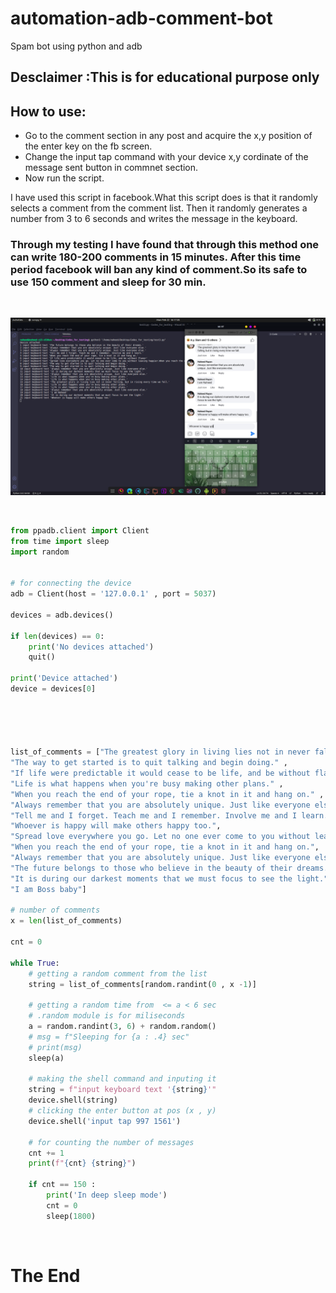 # automation-adb-comment-bot
Spam bot using python and adb

## Desclaimer :This is for educational purpose only


## How to use:

- Go to the comment section in any post and acquire the x,y position of the enter key on the fb screen.
- Change the input tap command with your device x,y cordinate of the message sent button in commnet section.
- Now run the script.


I have used this script in facebook.What this script does is that it randomly selects a comment from the comment list. Then it randomly generates a number from
3 to 6 seconds and writes the message in the keyboard.
### Through my testing I have found that through this method one can write 180-200 comments in 15 minutes. After this time period facebook will ban any kind of comment.So its safe to use 150 comment and sleep for 30 min.

<br>

![](image01.png)

<br>

```python
from ppadb.client import Client 
from time import sleep
import random


# for connecting the device
adb = Client(host = '127.0.0.1' , port = 5037)

devices = adb.devices()

if len(devices) == 0:
    print('No devices attached')
    quit()

print('Device attached')
device = devices[0]





list_of_comments = ["The greatest glory in living lies not in never falling, but in rising every time we fall." , 
"The way to get started is to quit talking and begin doing." ,
"If life were predictable it would cease to be life, and be without flavor" , 
"Life is what happens when you're busy making other plans." , 
"When you reach the end of your rope, tie a knot in it and hang on." ,
"Always remember that you are absolutely unique. Just like everyone else.",
"Tell me and I forget. Teach me and I remember. Involve me and I learn.",
"Whoever is happy will make others happy too.",
"Spread love everywhere you go. Let no one ever come to you without leaving happier."
"When you reach the end of your rope, tie a knot in it and hang on.",
"Always remember that you are absolutely unique. Just like everyone else.", 
"The future belongs to those who believe in the beauty of their dreams.",
"It is during our darkest moments that we must focus to see the light.",
"I am Boss baby"]

# number of comments
x = len(list_of_comments)

cnt = 0 

while True:
    # getting a random comment from the list
    string = list_of_comments[random.randint(0 , x -1)]

    # getting a random time from  <= a < 6 sec
    # .random module is for miliseconds
    a = random.randint(3, 6) + random.random()
    # msg = f"Sleeping for {a : .4} sec"
    # print(msg)
    sleep(a)

    # making the shell command and inputing it
    string = f"input keyboard text '{string}'"
    device.shell(string)
    # clicking the enter button at pos (x , y) 
    device.shell('input tap 997 1561')

    # for counting the number of messages
    cnt += 1
    print(f"{cnt} {string}")

    if cnt == 150 :
        print('In deep sleep mode')
        cnt = 0 
        sleep(1800)

```



<br>

# The End
